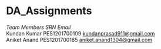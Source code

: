 # DA_Assignments
_Team Members    SRN               Email_  
Kundan Kumar    PES1201700109     kundanprasad911@gmail.com  
Aniket Anand    PES1201700185     aniket.anand1304@gmail.com
